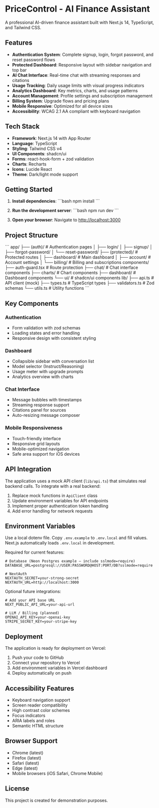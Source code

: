 # PriceControl - AI Finance Assistant

A professional AI-driven finance assistant built with Next.js 14, TypeScript, and Tailwind CSS.

## Features

- **Authentication System**: Complete signup, login, forgot password, and reset password flows
- **Protected Dashboard**: Responsive layout with sidebar navigation and top bar
- **AI Chat Interface**: Real-time chat with streaming responses and citations
- **Usage Tracking**: Daily usage limits with visual progress indicators
- **Analytics Dashboard**: Key metrics, charts, and usage patterns
- **Account Management**: Profile settings and subscription management
- **Billing System**: Upgrade flows and pricing plans
- **Mobile Responsive**: Optimized for all device sizes
- **Accessibility**: WCAG 2.1 AA compliant with keyboard navigation

## Tech Stack

- **Framework**: Next.js 14 with App Router
- **Language**: TypeScript
- **Styling**: Tailwind CSS v4
- **UI Components**: shadcn/ui
- **Forms**: react-hook-form + zod validation
- **Charts**: Recharts
- **Icons**: Lucide React
- **Theme**: Dark/light mode support

## Getting Started

1. **Install dependencies**:
   \`\`\`bash
   npm install
   \`\`\`

2. **Run the development server**:
   \`\`\`bash
   npm run dev
   \`\`\`

3. **Open your browser**:
   Navigate to [http://localhost:3000](http://localhost:3000)

## Project Structure

\`\`\`
app/
├── (auth)/                 # Authentication pages
│   ├── login/
│   ├── signup/
│   ├── forgot-password/
│   └── reset-password/
├── (protected)/           # Protected routes
│   ├── dashboard/         # Main dashboard
│   ├── account/          # Account settings
│   └── billing/          # Billing and subscriptions
components/
├── auth-guard.tsx        # Route protection
├── chat/                 # Chat interface components
├── charts/               # Chart components
├── dashboard/            # Dashboard components
└── ui/                   # shadcn/ui components
lib/
├── api.ts               # API client (mock)
├── types.ts             # TypeScript types
├── validators.ts        # Zod schemas
└── utils.ts             # Utility functions
\`\`\`

## Key Components

### Authentication
- Form validation with zod schemas
- Loading states and error handling
- Responsive design with consistent styling

### Dashboard
- Collapsible sidebar with conversation list
- Model selector (Instruct/Reasoning)
- Usage meter with upgrade prompts
- Analytics overview with charts

### Chat Interface
- Message bubbles with timestamps
- Streaming response support
- Citations panel for sources
- Auto-resizing message composer

### Mobile Responsiveness
- Touch-friendly interface
- Responsive grid layouts
- Mobile-optimized navigation
- Safe area support for iOS devices

## API Integration

The application uses a mock API client (`lib/api.ts`) that simulates real backend calls. To integrate with a real backend:

1. Replace mock functions in `ApiClient` class
2. Update environment variables for API endpoints
3. Implement proper authentication token handling
4. Add error handling for network requests

## Environment Variables

Use a local dotenv file. Copy `.env.example` to `.env.local` and fill values. Next.js automatically loads `.env.local` in development.

Required for current features:

```env
# Database (Neon Postgres example – include sslmode=require)
DATABASE_URL=postgresql://USER:PASSWORD@HOST:PORT/DB?sslmode=require

# NextAuth
NEXTAUTH_SECRET=your-strong-secret
NEXTAUTH_URL=http://localhost:3000
```

Optional future integrations:

```env
# Add your API base URL
NEXT_PUBLIC_API_URL=your-api-url

# LLM / Billing (planned)
OPENAI_API_KEY=your-openai-key
STRIPE_SECRET_KEY=your-stripe-key
```

## Deployment

The application is ready for deployment on Vercel:

1. Push your code to GitHub
2. Connect your repository to Vercel
3. Add environment variables in Vercel dashboard
4. Deploy automatically on push

## Accessibility Features

- Keyboard navigation support
- Screen reader compatibility
- High contrast color schemes
- Focus indicators
- ARIA labels and roles
- Semantic HTML structure

## Browser Support

- Chrome (latest)
- Firefox (latest)
- Safari (latest)
- Edge (latest)
- Mobile browsers (iOS Safari, Chrome Mobile)

## License

This project is created for demonstration purposes.
